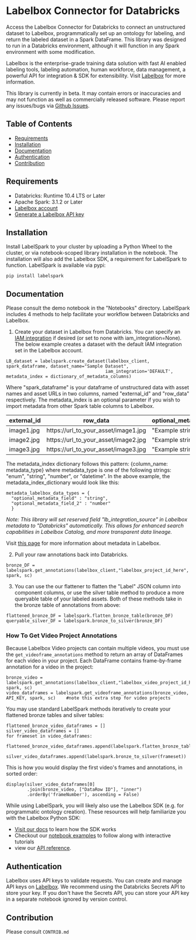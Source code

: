# Labelbox Connector for Databricks

Access the Labelbox Connector for Databricks to connect an unstructured dataset to Labelbox, programmatically set up an ontology for labeling, and return the labeled dataset in a Spark DataFrame. This library was designed to run in a Databricks environment, although it will function in any Spark environment with some modification. 

Labelbox is the enterprise-grade training data solution with fast AI enabled labeling tools, labeling automation, human workforce, data management, a powerful API for integration & SDK for extensibility. Visit [Labelbox](http://labelbox.com/) for more information.

This library is currently in beta. It may contain errors or inaccuracies and may not function as well as commercially released software. Please report any issues/bugs via [Github Issues](https://github.com/Labelbox/LabelSpark/issues).


## Table of Contents

* [Requirements](#requirements)
* [Installation](#installation)
* [Documentation](#documentation)
* [Authentication](#authentication)
* [Contribution](#contribution)

## Requirements

* Databricks: Runtime 10.4 LTS or Later
* Apache Spark: 3.1.2 or Later
* [Labelbox account](http://app.labelbox.com/)
* [Generate a Labelbox API key](https://labelbox.com/docs/api/getting-started#create_api_key)

## Installation

Install LabelSpark to your cluster by uploading a Python Wheel to the cluster, or via notebook-scoped library installation in the notebook. The installation will also add the Labelbox SDK, a requirement for LabelSpark to function. LabelSpark is available via pypi: 

```
pip install labelspark
```

## Documentation

Please consult the demo notebook in the "Notebooks" directory. LabelSpark includes 4 methods to help facilitate your workflow between Databricks and Labelbox. 

1. Create your dataset in Labelbox from Databricks. You can specify an [IAM integration](https://docs.labelbox.com/docs/iam-delegated-access) if desired (or set to none with iam_integration=None). The below example creates a dataset with the default IAM integration set in the Labelbox account.

```
LB_dataset = labelspark.create_dataset(labelbox_client, spark_dataframe, dataset_name="Sample Dataset", 
                                      iam_integration='DEFAULT', metadata_index = dictionary_of_metadata_columns)
```
Where "spark_dataframe" is your dataframe of unstructured data with asset names and asset URLs in two columns, named "external_id" and "row_data" respectively. The metadata_index is an optional parameter if you wish to import metadata from other Spark table columns to Labelbox.

| external_id | row_data                             | optional_metadata_field | optional_metadata_field_2| ... |
|-------------|--------------------------------------|-------------------------|--------------------------|-----|
| image1.jpg  | https://url_to_your_asset/image1.jpg |  "Example string 1"     |          1234            | ... |
| image2.jpg  | https://url_to_your_asset/image2.jpg |  "Example string 2"     |          88.8            | ... |
| image3.jpg  | https://url_to_your_asset/image3.jpg |  "Example string 3"     |          123.5           | ... |

The metadata_index dictionary follows this pattern: {column_name: metadata_type} where metadata_type is one of the following strings: "enum", "string", "number", or "datetime". In the above example, the metadata_index_dictionary would look like this: 
```
metadata_labelbox_data_types = {
  "optional_metadata_field" : "string",
  "optional_metadata_field_2" : "number"
  }
```
*Note: This library will set reserved field "lb_integration_source" in Labelbox metadata to "Databricks" automatically. This allows for enhanced search capabilities in Labelbox Catalog, and more transparent data lineage.*

Visit [this page](https://docs.labelbox.com/docs/datarow-metadata) for more information about metadata in Labelbox. 

2. Pull your raw annotations back into Databricks. 
```
bronze_DF = labelspark.get_annotations(labelbox_client,"labelbox_project_id_here", spark, sc) 
```

3. You can use the our flattener to flatten the "Label" JSON column into component columns, or use the silver table method to produce a more queryable table of your labeled assets. Both of these methods take in the bronze table of annotations from above: 

```
flattened_bronze_DF = labelspark.flatten_bronze_table(bronze_DF)
queryable_silver_DF = labelspark.bronze_to_silver(bronze_DF)
```

### How To Get Video Project Annotations

Because Labelbox Video projects can contain multiple videos, you must use the `get_videoframe_annotations` method to return an array of DataFrames for each video in your project. Each DataFrame contains frame-by-frame annotation for a video in the project: 

```
bronze_video = labelspark.get_annotations(labelbox_client,"labelbox_video_project_id_here", spark, sc) 
video_dataframes = labelspark.get_videoframe_annotations(bronze_video, API_KEY, spark, sc)    #note this extra step for video projects 
```
You may use standard LabelSpark methods iteratively to create your flattened bronze tables and silver tables: 
```
flattened_bronze_video_dataframes = []
silver_video_dataframes = [] 
for frameset in video_dataframes: 
  flattened_bronze_video_dataframes.append(labelspark.flatten_bronze_table(frameset))
  silver_video_dataframes.append(labelspark.bronze_to_silver(frameset))
```
This is how you would display the first video's frames and annotations, in sorted order: 
```
display(silver_video_dataframes[0]
        .join(bronze_video, ["DataRow ID"], "inner")
        .orderBy('frameNumber'), ascending = False)
```

While using LabelSpark, you will likely also use the Labelbox SDK (e.g. for programmatic ontology creation). These resources will help familiarize you with the Labelbox Python SDK: 
* [Visit our docs](https://labelbox.com/docs/python-api) to learn how the SDK works
* Checkout our [notebook examples](https://github.com/Labelbox/labelspark/tree/master/notebooks) to follow along with interactive tutorials
* view our [API reference](https://labelbox.com/docs/python-api/api-reference).

## Authentication

Labelbox uses API keys to validate requests. You can create and manage API keys on [Labelbox](https://app.labelbox.com/account/api-keys). We recommend using the Databricks Secrets API to store your key. If you don't have the Secrets API, you can store your API key in a separate notebook ignored by version control. 


## Contribution
Please consult `CONTRIB.md`



